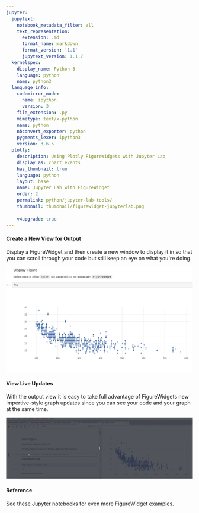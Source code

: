```yaml
---
jupyter:
  jupytext:
    notebook_metadata_filter: all
    text_representation:
      extension: .md
      format_name: markdown
      format_version: '1.1'
      jupytext_version: 1.1.7
  kernelspec:
    display_name: Python 3
    language: python
    name: python3
  language_info:
    codemirror_mode:
      name: ipython
      version: 3
    file_extension: .py
    mimetype: text/x-python
    name: python
    nbconvert_exporter: python
    pygments_lexer: ipython3
    version: 3.6.5
  plotly:
    description: Using Plotly FigureWidgets with Jupyter Lab
    display_as: chart_events
    has_thumbnail: true
    language: python
    layout: base
    name: Jupyter Lab with FigureWidget
    order: 2
    permalink: python/jupyter-lab-tools/
    thumbnail: thumbnail/figurewidget-jupyterlab.png
    
    v4upgrade: true
---
```


#### Create a New View for Output


Display a FigureWidget and then create a new window to display it in so that you can scroll through your code but still keep an eye on what you're doing.


<img src='https://raw.githubusercontent.com/michaelbabyn/plot_data/master/create_view_for_output_jupyter_lab.gif'>

#### View Live Updates

With the output view it is easy to take full advantage of FigureWidgets new impertive-style graph updates since you can see your code and your graph at the same time.

<img src='https://raw.githubusercontent.com/michaelbabyn/plot_data/master/demonstrate_view_jupyter_lab.gif'>



#### Reference


See [these Jupyter notebooks](https://github.com/jonmmease/plotly_ipywidget_notebooks) for even more FigureWidget examples.
